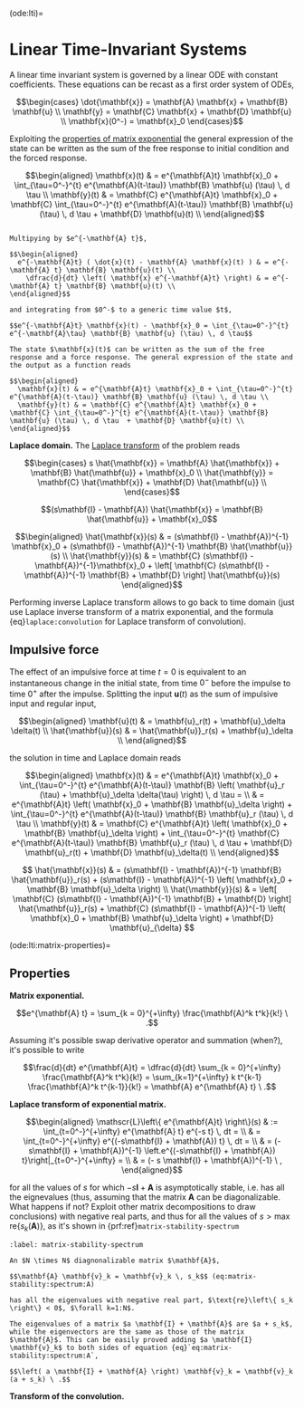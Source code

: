(ode:lti)=
# Linear Time-Invariant Systems

A linear time invariant system is governed by a linear ODE with constant coefficients. These equations can be recast as a first order system of ODEs,

$$\begin{cases}
  \dot{\mathbf{x}} = \mathbf{A} \mathbf{x} + \mathbf{B} \mathbf{u} \\
       \mathbf{y}  = \mathbf{C} \mathbf{x} + \mathbf{D} \mathbf{u} \\
  \mathbf{x}(0^-) = \mathbf{x}_0
\end{cases}$$

Exploiting the [properties of matrix exponential](ode:lti:matrix-properties) the general expression of the state can be written as the sum of the free response to initial condition and the forced response.

$$\begin{aligned}
  \mathbf{x}(t) & = e^{\mathbf{A}t} \mathbf{x}_0 + \int_{\tau=0^-}^{t} e^{\mathbf{A}(t-\tau)} \mathbf{B} \mathbf{u} (\tau) \, d \tau \\
  \mathbf{y}(t) & = \mathbf{C} e^{\mathbf{A}t} \mathbf{x}_0 + \mathbf{C} \int_{\tau=0^-}^{t} e^{\mathbf{A}(t-\tau)} \mathbf{B} \mathbf{u} (\tau) \, d \tau  + \mathbf{D} \mathbf{u}(t) \\
\end{aligned}$$

```{dropdown} Proof in time domain

Multipying by $e^{-\mathbf{A} t}$,

$$\begin{aligned}
  e^{-\mathbf{A}t} ( \dot{x}(t) - \mathbf{A} \mathbf{x}(t) ) & = e^{-\mathbf{A} t} \mathbf{B} \mathbf{u}(t) \\
    \dfrac{d}{dt} \left( \mathbf{x} e^{-\mathbf{A}t} \right) & = e^{-\mathbf{A} t} \mathbf{B} \mathbf{u}(t) \\
\end{aligned}$$

and integrating from $0^-$ to a generic time value $t$,

$$e^{-\mathbf{A}t} \mathbf{x}(t) - \mathbf{x}_0 = \int_{\tau=0^-}^{t} e^{-\mathbf{A}\tau} \mathbf{B} \mathbf{u} (\tau) \, d \tau$$

The state $\mathbf{x}(t)$ can be written as the sum of the free response and a force response. The general expression of the state and the output as a function reads 

$$\begin{aligned}
  \mathbf{x}(t) & = e^{\mathbf{A}t} \mathbf{x}_0 + \int_{\tau=0^-}^{t} e^{\mathbf{A}(t-\tau)} \mathbf{B} \mathbf{u} (\tau) \, d \tau \\
  \mathbf{y}(t) & = \mathbf{C} e^{\mathbf{A}t} \mathbf{x}_0 + \mathbf{C} \int_{\tau=0^-}^{t} e^{\mathbf{A}(t-\tau)} \mathbf{B} \mathbf{u} (\tau) \, d \tau  + \mathbf{D} \mathbf{u}(t) \\
\end{aligned}$$

```

**Laplace domain.**
The [Laplace transform](complex:laplace) of the problem reads

$$\begin{cases}
   s \hat{\mathbf{x}} = \mathbf{A} \hat{\mathbf{x}} + \mathbf{B} \hat{\mathbf{u}} + \mathbf{x}_0 \\
     \hat{\mathbf{y}} = \mathbf{C} \hat{\mathbf{x}} + \mathbf{D} \hat{\mathbf{u}} \\
\end{cases}$$

$$(s\mathbf{I} - \mathbf{A}) \hat{\mathbf{x}} = \mathbf{B} \hat{\mathbf{u}} + \mathbf{x}_0$$

$$\begin{aligned}
  \hat{\mathbf{x}}(s) & = (s\mathbf{I} - \mathbf{A})^{-1} \mathbf{x}_0 + (s\mathbf{I} - \mathbf{A})^{-1} \mathbf{B} \hat{\mathbf{u}}(s) \\
  \hat{\mathbf{y}}(s) & = \mathbf{C} (s\mathbf{I} - \mathbf{A})^{-1}\mathbf{x}_0 + \left[ \mathbf{C} (s\mathbf{I} - \mathbf{A})^{-1} \mathbf{B} + \mathbf{D} \right] \hat{\mathbf{u}}(s)
\end{aligned}$$


Performing inverse Laplace transform allows to go back to time domain (just use Laplace inverse transform of a matrix exponential, and the formula {eq}`laplace:convolution` for Laplace transform of convolution).


## Impulsive force
The effect of an impulsive force at time $t=0$ is equivalent to an instantaneous change in the initial state, from time $0^-$ before the impulse to time $0^+$ after the impulse. Splitting the input $\mathbf{u}(t)$ as the sum of impulsive input and regular input,

$$\begin{aligned}
  \mathbf{u}(t) & = \mathbf{u}_r(t) + \mathbf{u}_\delta \delta(t) \\
  \hat{\mathbf{u}}(s) & = \hat{\mathbf{u}}_r(s) + \mathbf{u}_\delta \\
\end{aligned}$$

the solution in time and Laplace domain reads

$$\begin{aligned}
  \mathbf{x}(t)
  & = e^{\mathbf{A}t} \mathbf{x}_0 + \int_{\tau=0^-}^{t} e^{\mathbf{A}(t-\tau)} \mathbf{B} \left( \mathbf{u}_r (\tau) + \mathbf{u}_\delta \delta(\tau) \right) \, d \tau = \\ 
  & = e^{\mathbf{A}t} \left( \mathbf{x}_0 + \mathbf{B} \mathbf{u}_\delta \right) + \int_{\tau=0^-}^{t} e^{\mathbf{A}(t-\tau)} \mathbf{B} \mathbf{u}_r (\tau) \, d \tau \\
  \mathbf{y}(t)
  & = \mathbf{C} e^{\mathbf{A}t} \left( \mathbf{x}_0 + \mathbf{B} \mathbf{u}_\delta \right) + \int_{\tau=0^-}^{t} \mathbf{C} e^{\mathbf{A}(t-\tau)} \mathbf{B} \mathbf{u}_r (\tau) \, d \tau + \mathbf{D} \mathbf{u}_r(t) + \mathbf{D} \mathbf{u}_\delta(t) \\
\end{aligned}$$

$$
  \hat{\mathbf{x}}(s) & = (s\mathbf{I} - \mathbf{A})^{-1} \mathbf{B} \hat{\mathbf{u}}_r(s) + (s\mathbf{I} - \mathbf{A})^{-1} \left( \mathbf{x}_0 + \mathbf{B} \mathbf{u}_\delta \right) \\
  \hat{\mathbf{y}}(s) & = \left[ \mathbf{C} (s\mathbf{I} - \mathbf{A})^{-1} \mathbf{B} + \mathbf{D} \right] \hat{\mathbf{u}}_r(s) + \mathbf{C} (s\mathbf{I} - \mathbf{A})^{-1} \left( \mathbf{x}_0 + \mathbf{B} \mathbf{u}_\delta \right) + \mathbf{D} \mathbf{u}_{\delta}
$$

(ode:lti:matrix-properties)=
## Properties

**Matrix exponential.**

$$e^{\mathbf{A} t} = \sum_{k = 0}^{+\infty} \frac{\mathbf{A}^k t^k}{k!} \ .$$

Assuming it's possible swap derivative operator and summation (when?), it's possible to write

$$\frac{d}{dt} e^{\mathbf{A}t} = \dfrac{d}{dt} \sum_{k = 0}^{+\infty} \frac{\mathbf{A}^k t^k}{k!} = \sum_{k=1}^{+\infty} k t^{k-1} \frac{\mathbf{A}^k t^{k-1}}{k!} = \mathbf{A} e^{\mathbf{A} t} \ .$$

**Laplace transform of exponential matrix.**

$$\begin{aligned}
  \mathscr{L}\left\{ e^{\mathbf{A}t} \right\}(s)
  & := \int_{t=0^-}^{+\infty} e^{\mathbf{A} t} e^{-s t} \, dt = \\
  & = \int_{t=0^-}^{+\infty} e^{(-s\mathbf{I} + \mathbf{A}) t} \, dt = \\
  & = (-s\mathbf{I} + \mathbf{A})^{-1} \left.e^{(-s\mathbf{I} + \mathbf{A}) t}\right|_{t=0^-}^{+\infty} = \\
  & = (- s \mathbf{I} + \mathbf{A})^{-1} \ ,
\end{aligned}$$

for all the values of $s$ for which $-s\mathbf{I} + \mathbf{A}$ is asymptotically stable, i.e. has all the eignevalues (thus, assuming that the matrix $\mathbf{A}$ can be diagonalizable. What happens if not? Exploit other matrix decompositions to draw conclusions) with negative real parts, and thus for all the values of $s > \max \text{re}\{ s_k(\mathbf{A}) \}$, as it's shown in {prf:ref}`matrix-stability-spectrum`

```{prf:example} Asymptotic stability of a matrix $\ \mathbf{A}$
:label: matrix-stability-spectrum

An $N \times N$ diagnonalizable matrix $\mathbf{A}$,

$$\mathbf{A} \mathbf{v}_k = \mathbf{v}_k \, s_k$$ (eq:matrix-stability:spectrum:A)

has all the eigenvalues with negative real part, $\text{re}\left\{ s_k \right\} < 0$, $\forall k=1:N$.

The eigenvalues of a matrix $a \mathbf{I} + \mathbf{A}$ are $a + s_k$, while the eigenvectors are the same as those of the matrix $\mathbf{A}$. This can be easily proved adding $a \mathbf{I} \mathbf{v}_k$ to both sides of equation {eq}`eq:matrix-stability:spectrum:A`,

$$\left( a \mathbf{I} + \mathbf{A} \right) \mathbf{v}_k = \mathbf{v}_k (a + s_k) \ .$$

```

**Transform of the convolution.**




